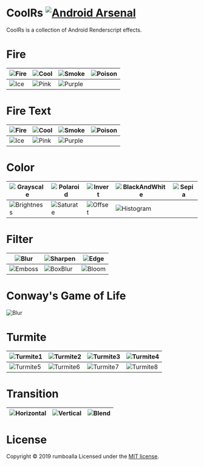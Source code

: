 # CoolRs [![Android Arsenal](https://img.shields.io/badge/Android%20Arsenal-CoolRs-brightgreen.svg?style=flat)](https://android-arsenal.com/details/1/7946)
CoolRs is a collection of Android Renderscript effects.

# Fire
![Fire](https://github.com/rumboalla/coolrs/raw/master/screenshots/fire.gif) | ![Cool](https://github.com/rumboalla/coolrs/raw/master/screenshots/cool.gif) | ![Smoke](https://github.com/rumboalla/coolrs/raw/master/screenshots/smoke.gif) | ![Poison](https://github.com/rumboalla/coolrs/raw/master/screenshots/poison.gif) 
------------ | ------------- | ------------- | -------------
![Ice](https://github.com/rumboalla/coolrs/raw/master/screenshots/ice.gif) | ![Pink](https://github.com/rumboalla/coolrs/raw/master/screenshots/pink.gif) | ![Purple](https://github.com/rumboalla/coolrs/raw/master/screenshots/purple.gif) | 

# Fire Text
![Fire](https://github.com/rumboalla/coolrs/raw/master/screenshots/firetext.gif) | ![Cool](https://github.com/rumboalla/coolrs/raw/master/screenshots/cooltext.gif) | ![Smoke](https://github.com/rumboalla/coolrs/raw/master/screenshots/smoketext.gif) | ![Poison](https://github.com/rumboalla/coolrs/raw/master/screenshots/poisontext.gif)
------------ | ------------- | ------------- | -------------
![Ice](https://github.com/rumboalla/coolrs/raw/master/screenshots/icetext.gif) | ![Pink](https://github.com/rumboalla/coolrs/raw/master/screenshots/pinktext.gif) | ![Purple](https://github.com/rumboalla/coolrs/raw/master/screenshots/purpletext.gif) | 

# Color
![Grayscale](https://github.com/rumboalla/coolrs/raw/master/screenshots/grayscale.png) | ![Polaroid](https://github.com/rumboalla/coolrs/raw/master/screenshots/polaroid.png) | ![Invert](https://github.com/rumboalla/coolrs/raw/master/screenshots/invert.png) | ![BlackAndWhite](https://github.com/rumboalla/coolrs/raw/master/screenshots/blackandwhite.png)| ![Sepia](https://github.com/rumboalla/coolrs/raw/master/screenshots/sepia.png)
------------ | ------------- | ------------- | ------------- | -------------
![Brightness](https://github.com/rumboalla/coolrs/raw/master/screenshots/brightness.png) | ![Saturate](https://github.com/rumboalla/coolrs/raw/master/screenshots/saturate.png) | ![Offset](https://github.com/rumboalla/coolrs/raw/master/screenshots/offset.png) | ![Histogram](https://github.com/rumboalla/coolrs/raw/master/screenshots/histogram.png) |

# Filter
![Blur](https://github.com/rumboalla/coolrs/raw/master/screenshots/blur.png) | ![Sharpen](https://github.com/rumboalla/coolrs/raw/master/screenshots/sharpen.png) | ![Edge](https://github.com/rumboalla/coolrs/raw/master/screenshots/edge.png)
------------ | ------------- | -------------
![Emboss](https://github.com/rumboalla/coolrs/raw/master/screenshots/emboss.png) | ![BoxBlur](https://github.com/rumboalla/coolrs/raw/master/screenshots/boxblur.png) | ![Bloom](https://github.com/rumboalla/coolrs/raw/master/screenshots/bloom.png) 

# Conway's Game of Life
![Blur](https://github.com/rumboalla/coolrs/raw/master/screenshots/conway.gif)

# Turmite
![Turmite1](https://github.com/rumboalla/coolrs/raw/master/screenshots/turmite1.gif) | ![Turmite2](https://github.com/rumboalla/coolrs/raw/master/screenshots/turmite2.gif) | ![Turmite3](https://github.com/rumboalla/coolrs/raw/master/screenshots/turmite3.gif) | ![Turmite4](https://github.com/rumboalla/coolrs/raw/master/screenshots/turmite4.gif) 
------------ | ------------- | ------------- | -------------
![Turmite5](https://github.com/rumboalla/coolrs/raw/master/screenshots/turmite5.gif) | ![Turmite6](https://github.com/rumboalla/coolrs/raw/master/screenshots/turmite6.gif) | ![Turmite7](https://github.com/rumboalla/coolrs/raw/master/screenshots/turmite7.gif) | ![Turmite8](https://github.com/rumboalla/coolrs/raw/master/screenshots/turmite8.gif)

# Transition
![Horizontal](https://github.com/rumboalla/coolrs/raw/master/screenshots/horizontal.gif) | ![Vertical](https://github.com/rumboalla/coolrs/raw/master/screenshots/vertical.gif) | ![Blend](https://github.com/rumboalla/coolrs/raw/master/screenshots/blend.gif)
------------ | ------------- | -------------

# License
Copyright © 2019 rumboalla
Licensed under the [MIT license](https://github.com/rumboalla/coolrs/raw/master/LICENSE).

